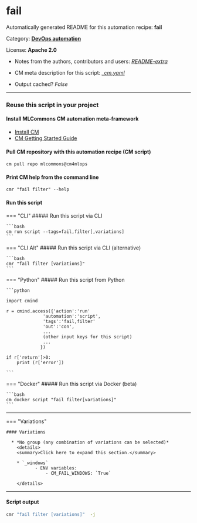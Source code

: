 # fail
Automatically generated README for this automation recipe: **fail**

Category: **[DevOps automation](..)**

License: **Apache 2.0**

* Notes from the authors, contributors and users: [*README-extra*](https://github.com/mlcommons/cm4mlops/tree/main/script/fail/README-extra.md)

* CM meta description for this script: *[_cm.yaml](https://github.com/mlcommons/cm4mlops/tree/main/script/fail/_cm.yaml)*
* Output cached? *False*

---
### Reuse this script in your project

#### Install MLCommons CM automation meta-framework

* [Install CM](https://docs.mlcommons.org/ck/install)
* [CM Getting Started Guide](https://docs.mlcommons.org/ck/getting-started/)

#### Pull CM repository with this automation recipe (CM script)

```cm pull repo mlcommons@cm4mlops```

#### Print CM help from the command line

````cmr "fail filter" --help````

#### Run this script

=== "CLI"
    ##### Run this script via CLI

    ```bash
    cm run script --tags=fail,filter[,variations] 
    ```
=== "CLI Alt"
    ##### Run this script via CLI (alternative)


    ```bash
    cmr "fail filter [variations]" 
    ```

=== "Python"
    ##### Run this script from Python


    ```python

    import cmind

    r = cmind.access({'action':'run'
                  'automation':'script',
                  'tags':'fail,filter'
                  'out':'con',
                  ...
                  (other input keys for this script)
                  ...
                 })

    if r['return']>0:
        print (r['error'])

    ```


=== "Docker"
    ##### Run this script via Docker (beta)

    ```bash
    cm docker script "fail filter[variations]" 
    ```
___

=== "Variations"


    #### Variations

      * *No group (any combination of variations can be selected)*
        <details>
        <summary>Click here to expand this section.</summary>

        * `_windows`
               - ENV variables:
                   - CM_FAIL_WINDOWS: `True`

        </details>


___
#### Script output
```bash
cmr "fail filter [variations]"  -j
```